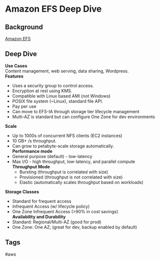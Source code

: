 # Amazon EFS Deep Dive

## Background
[Amazon EFS](https://github.com/EliotKhachi//publicZk/tree/main/202309120302)

## Deep Dive
**Use Cases**  
Content management, web serving, data sharing, Wordpress.  
**Features**
* Uses a security group to control access.  
* Encryption at rest using KMS.  
* Compatible with Linux based AMI (not Windows)
* POSIX file system (~Linux), standard file API.  
* Pay per use
* Can move to EFS-IA through storage tier lifecycle management
* Multi-AZ is standard but can configure One Zone for dev environments

**Scale**
* Up to 1000s of concurrent NFS clients (EC2 instances)  
* 10 GB+ /s throughput.  
* Can grow to petabyte-scale storage automatically.  
**Performance mode**
* General purpose (default) - low-latency
* Max I/O - high throughput, low-latency, and parallel compute  
**Throughput Mode**
    * Bursting (throughput is correlated with size)  
    * Provisioned (throughput is not correlated with size)  
    * Elastic (automatically scales throughput based on workloads)

**Storage Classes**
* Standard for frequent access  
* Infrequent Access (w/ lifecycle policy)  
* One Zone Infrequent Access (>90% in cost savings)  
**Availability and Durability**
* Standard: Regional/Multi-AZ (good for prod)  
* One Zone: One AZ; (great for dev, backup enabled by default)  

## Tags
#aws
